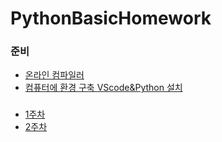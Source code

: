 # PythonBasicHomework

### 준비
- [온라인 컴파일러](https://replit.com/languages/python3)
- [컴퓨터에 환경 구축 VScode&Python 설치](https://blog.naver.com/whale_coding/222689650435)

### 
- [1주차](01/숙제.md)
- [2주차](02/숙제.md)
